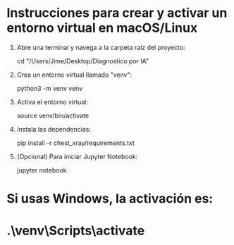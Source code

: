 # Instrucciones para crear y activar un entorno virtual en macOS/Linux

1. Abre una terminal y navega a la carpeta raíz del proyecto:

   cd "/Users/Jime/Desktop/Diagnostico por IA"

2. Crea un entorno virtual llamado "venv":

   python3 -m venv venv

3. Activa el entorno virtual:

   source venv/bin/activate

4. Instala las dependencias:

   pip install -r chest_xray/requirements.txt

5. (Opcional) Para iniciar Jupyter Notebook:

   jupyter notebook

# Si usas Windows, la activación es:
#   .\venv\Scripts\activate
